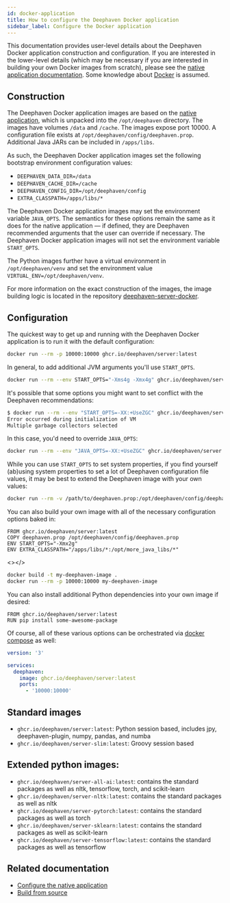 ```yaml
---
id: docker-application
title: How to configure the Deephaven Docker application
sidebar_label: Configure the Docker application
---
```


This documentation provides user-level details about the Deephaven Docker application construction and configuration. If you are interested in the lower-level details (which may be necessary if you are interested in building your own Docker images from scratch), please see the [native application documentation](./native-application.md). Some knowledge about [Docker](https://docs.docker.com/) is assumed.

## Construction

The Deephaven Docker application images are based on the [native application](./native-application.md), which is unpacked into the `/opt/deephaven` directory. The images have volumes `/data` and `/cache`. The images expose port 10000. A configuration file exists at `/opt/deephaven/config/deephaven.prop`. Additional Java JARs can be included in `/apps/libs`.

As such, the Deephaven Docker application images set the following bootstrap environment configuration values:

- `DEEPHAVEN_DATA_DIR=/data`
- `DEEPHAVEN_CACHE_DIR=/cache`
- `DEEPHAVEN_CONFIG_DIR=/opt/deephaven/config`
- `EXTRA_CLASSPATH=/apps/libs/*`

The Deephaven Docker application images may set the environment variable `JAVA_OPTS`. The semantics for these options remain the same as it does for the native application — if defined, they are Deephaven recommended arguments that the user can override if necessary. The Deephaven Docker application images will not set the environment variable `START_OPTS`.

The Python images further have a virtual environment in `/opt/deephaven/venv` and set the environment value `VIRTUAL_ENV=/opt/deephaven/venv`.

For more information on the exact construction of the images, the image building logic is located in the repository [deephaven-server-docker](https://github.com/deephaven/deephaven-server-docker).

## Configuration

The quickest way to get up and running with the Deephaven Docker application is to run it with the default configuration:

```bash
docker run --rm -p 10000:10000 ghcr.io/deephaven/server:latest
```

In general, to add additional JVM arguments you'll use `START_OPTS`.

```bash
docker run --rm --env START_OPTS="-Xms4g -Xmx4g" ghcr.io/deephaven/server:latest
```

It's possible that some options you might want to set conflict with the Deephaven recommendations:

```bash
$ docker run --rm --env "START_OPTS=-XX:+UseZGC" ghcr.io/deephaven/server:latest
Error occurred during initialization of VM
Multiple garbage collectors selected
```

In this case, you'd need to override `JAVA_OPTS`:

```bash
docker run --rm --env "JAVA_OPTS=-XX:+UseZGC" ghcr.io/deephaven/server:latest
```

While you can use `START_OPTS` to set system properties, if you find yourself (ab)using system properties to set a lot of Deephaven configuration file values, it may be best to extend the Deephaven image with your own values:

```bash
docker run --rm -v /path/to/deephaven.prop:/opt/deephaven/config/deephaven.prop ghcr.io/deephaven/server:latest
```

You can also build your own image with all of the necessary configuration options baked in:

```docker title="Dockerfile"
FROM ghcr.io/deephaven/server:latest
COPY deephaven.prop /opt/deephaven/config/deephaven.prop
ENV START_OPTS="-Xmx2g"
ENV EXTRA_CLASSPATH="/apps/libs/*:/opt/more_java_libs/*"
```

<></>

```bash
docker build -t my-deephaven-image .
docker run --rm -p 10000:10000 my-deephaven-image
```

You can also install additional Python dependencies into your own image if desired:

```docker title="Dockerfile"
FROM ghcr.io/deephaven/server:latest
RUN pip install some-awesome-package
```

Of course, all of these various options can be orchestrated via [docker compose](https://docs.docker.com/compose/) as well:

```yaml title="docker-compose.yml"
version: '3'

services:
  deephaven:
    image: ghcr.io/deephaven/server:latest
    ports:
      - '10000:10000'
```

## Standard images

- `ghcr.io/deephaven/server:latest`: Python session based, includes jpy, deephaven-plugin, numpy, pandas, and numba
- `ghcr.io/deephaven/server-slim:latest`: Groovy session based

## Extended python images:

- `ghcr.io/deephaven/server-all-ai:latest`: contains the standard packages as well as nltk, tensorflow, torch, and scikit-learn
- `ghcr.io/deephaven/server-nltk:latest`: contains the standard packages as well as nltk
- `ghcr.io/deephaven/server-pytorch:latest`: contains the standard packages as well as torch
- `ghcr.io/deephaven/server-sklearn:latest`: contains the standard packages as well as scikit-learn
- `ghcr.io/deephaven/server-tensorflow:latest`: contains the standard packages as well as tensorflow

## Related documentation

- [Configure the native application](./native-application.md)
- [Build from source](../launch-build.md)
